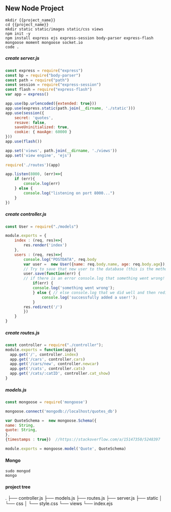 
##  New Node Project
```console
mkdir {{project_name}}
cd {{project_name}}
mkdir static static/images static/css views
npm init -y
npm install express ejs express-session body-parser express-flash mongoose moment mongoose socket.io
code .
```
##### create server.js
```javascript
const express = require("express")
const bp = require("body-parser")
const path = require("path")
const session = require("express-session")
const flash = require("express-flash")
var app = express()

app.use(bp.urlencoded({extended: true}))
app.use(express.static(path.join(__dirname, './static')))
app.use(session({
    secret: 'quotes',
    resave: false,
    saveUninitialized: true,
    cookie: { maxAge: 60000 }
}))
app.use(flash())

app.set('views', path.join(__dirname, './views'))
app.set('view engine', 'ejs')
  
require('./routes')(app)

app.listen(8000, (err)=>{
    if (err){
        console.log(err)
    } else {
        console.log("listening on port 8000...")
    }
})
```
##### create controller.js
```javascript
const User = require("./models")

module.exports = {
    index : (req, res)=>{
        res.render('index')
    },
    users : (req, res)=>{
        console.log("POSTDATA", req.body
        var user =  new User({name: req.body.name, age: req.body.age});
        // Try to save that new user to the database (this is the method that actually inserts into the db) and run a callback function with an error (if any) from the operation.
        user.save(function(err) {
        // if there is an error console.log that something went wrong!
            if(err) {
	        console.log('something went wrong');
            } else { // else console.log that we did well and then redirect to the root route
                console.log('successfully added a user!');
            }
        res.redirect('/')
        })
    }
}
```
##### create routes.js
```javascript
const controller = require("./controller");
module.exports = function(app){
  app.get('/', controller.index)
  app.get('/cars', controller.cars)
  app.get('/cars/new', controller.newcar)
  app.get('/cats', controller.cats)
  app.get('/cats/:catID', controller.cat_show)
}
```
##### models.js
```javascript
const mongoose = require('mongoose')

mongoose.connect('mongodb://localhost/quotes_db')

var QuoteSchema =  new mongoose.Schema({
name: String,
quote: String,
},
{timestamps : true})  //https://stackoverflow.com/a/15147350/5248397

module.exports = mongoose.model('Quote', QuoteSchema)
```

#### Mongo
```console
sudo mongod
mongo
```
#### project tree
.
├── controller.js
├── models.js
├── routes.js
├── server.js
├── static
│   └── css
│       └── style.css
└── views
    └── index.ejs
<!--stackedit_data:
eyJoaXN0b3J5IjpbNDkxODczMTY0XX0=
-->